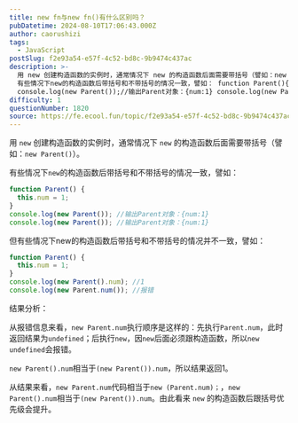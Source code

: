 ```yaml
---
title: new fn与new fn()有什么区别吗？
pubDatetime: 2024-08-10T17:06:43.000Z
author: caorushizi
tags:
  - JavaScript
postSlug: f2e93a54-e57f-4c52-bd8c-9b9474c437ac
description: >-
  用 new 创建构造函数的实例时，通常情况下 new 的构造函数后面需要带括号（譬如：new Parent()）。
  有些情况下new的构造函数后带括号和不带括号的情况一致，譬如： function Parent(){ this.num = 1; }
  console.log(new Parent());//输出Parent对象：{num:1} console.log(new Parent);//输出
difficulty: 1
questionNumber: 1820
source: https://fe.ecool.fun/topic/f2e93a54-e57f-4c52-bd8c-9b9474c437ac
---
```


用 `new` 创建构造函数的实例时，通常情况下 `new` 的构造函数后面需要带括号（譬如：`new Parent()`）。

有些情况下`new`的构造函数后带括号和不带括号的情况一致，譬如：

```js
function Parent() {
  this.num = 1;
}
console.log(new Parent()); //输出Parent对象：{num:1}
console.log(new Parent()); //输出Parent对象：{num:1}
```

但有些情况下new的构造函数后带括号和不带括号的情况并不一致，譬如：

```js
function Parent() {
  this.num = 1;
}
console.log(new Parent().num); //1
console.log(new Parent.num()); //报错
```

结果分析：

从报错信息来看，`new Parent.num`执行顺序是这样的：先执行`Parent.num`，此时返回结果为`undefined`；后执行`new`，因`new`后面必须跟构造函数，所以`new undefined`会报错。

`new Parent().num`相当于`(new Parent()).num`，所以结果返回1。

从结果来看，`new Parent.num`代码相当于`new (Parent.num)；`，`new Parent().num`相当于`(new Parent()).num`。由此看来 `new` 的构造函数后跟括号优先级会提升。

